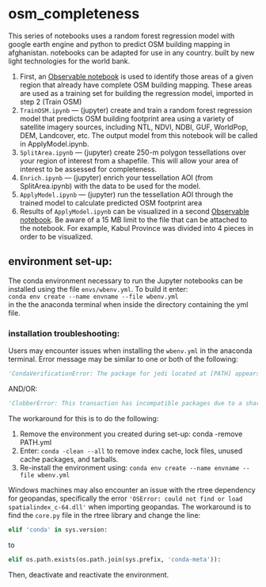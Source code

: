 # osm_completeness
This series of notebooks uses a random forest regression model with google earth engine and python to predict OSM building mapping in afghanistan. notebooks can be adapted for use in any country. built by new light technologies for the world bank.


1. First, an [Observable notebook](https://observablehq.com/@jobelanger/osm-training-set-creation-nepal-example) is used to identify those areas of a given region that already have complete OSM building mapping. These areas are used as a training set for building the regression model, imported in step 2 (Train OSM)
2. `TrainOSM.ipynb` &mdash; (jupyter) create and train a random forest regression model that predicts OSM building footprint area using a variety of satellite imagery sources, including NTL, NDVI, NDBI, GUF, WorldPop, DEM, Landcover, etc. The output model from this notebook will be called in ApplyModel.ipynb.
3. `SplitArea.ipynb` &mdash; (jupyter) create 250-m polygon tessellations over your region of interest from a shapefile. This will allow your area of interest to be assessed for completeness. 
4. `Enrich.ipynb` &mdash; (jupyter) enrich your tessellation AOI (from SplitArea.ipynb) with the data to be used for the model.
5. `ApplyModel.ipynb` &mdash; (jupyter) run the tessellation AOI through the trained model to calculate predicted OSM footprint area
6. Results of `ApplyModel.ipynb` can be visualized in a second [Observable notebook](https://observablehq.com/d/09da0d4f932c9310). Be aware of a 15 MB limit to the file that can be attached to the notebook. For example, Kabul Province was divided into 4 pieces in order to be visualized. 

## environment set-up:
The conda environment necessary to run the Jupyter notebooks can be installed using the file `envs/wbenv.yml`. To build it enter:<br>
`conda env create --name envname --file wbenv.yml`<br>
in the the anaconda terminal when inside the directory containing the yml file. 

### installation troubleshooting:
Users may encounter issues when installing the `wbenv.yml` in the anaconda terminal. Error message may be similar to one or both of the following: 
```python
'CondaVerificationError: The package for jedi located at [PATH] appears to be corrupted...'
```
AND/OR:
```python
'ClobberError: This transaction has incompatible packages due to a shared path...'
```
The workaround for this is to do the following: 
1. Remove the environment you created during set-up: conda -remove PATH.yml
2. Enter: `conda -clean --all` to remove index cache, lock files, unused cache packages, and tarballs.
3. Re-install the environment using: `conda env create --name envname --file wbenv.yml`


Windows machines may also encounter an issue with the rtree dependency for geopandas, specifically the error `'OSError: could not find or load spatialindex_c-64.dll'` when importing geopandas. The workaround is to find the `core.py` file in the rtree library and change the line:<br>
```python
elif 'conda' in sys.version:
```
to
```python
elif os.path.exists(os.path.join(sys.prefix, 'conda-meta')):
```
Then, deactivate and reactivate the environment. 

